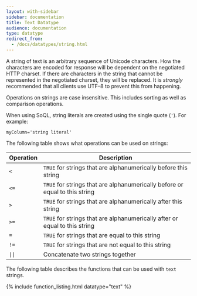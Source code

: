 ```yaml
---
layout: with-sidebar
sidebar: documentation 
title: Text Datatype
audience: documentation
type: datatype
redirect_from:
  - /docs/datatypes/string.html
---
```


A string of text is an arbitrary sequence of Unicode characters. How the characters are encoded for response will be dependent on the negotiated HTTP charset. If there are characters in the string that cannot be represented in the negotiated charset, they will be replaced. It is _strongly_ recommended that all clients use UTF–8 to prevent this from happening.

Operations on strings are case insensitive. This includes sorting as well as comparison operations.

When using SoQL, string literals are created using the single quote (`'`). For example: 

    myColumn='string literal'

The following table shows what operations can be used on strings:

| Operation                 | Description                                                               |
| ---                       | ---                                                                       |
| `<`                       | `TRUE` for strings that are alphanumerically before this string             |
| `<=`                      | `TRUE` for strings that are alphanumerically before or equal to this string |
| `>`                       | `TRUE` for strings that are alphanumerically after this string              |
| `>=`                      | `TRUE` for strings that are alphanumerically after or equal to this string  |
| `=`                       | `TRUE` for strings that are equal to this string                            |
| `!=`                      | `TRUE` for strings that are not equal to this string                        |
| <code>&#124;&#124;</code> | Concatenate two strings together                                          |

The following table describes the functions that can be used with `text` strings. 

{% include function_listing.html datatype="text" %}

